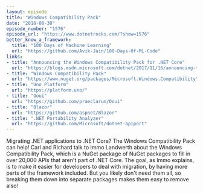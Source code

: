 ```yaml
---
layout: episode
title: "Windows Compatibility Pack"
date: "2018-08-30"
episode_number: "1576"
episode_url: "https://www.dotnetrocks.com/?show=1576"
better_know_a_framework:
  title: "100 Days of Machine Learning"
  url: "https://github.com/Avik-Jain/100-Days-Of-ML-Code"
links:
- title: "Announcing the Windows Compatibility Pack for .NET Core"
  url: "https://blogs.msdn.microsoft.com/dotnet/2017/11/16/announcing-the-windows-compatibility-pack-for-net-core/"
- title: "Windows Compatibility Pack"
  url: "https://www.nuget.org/packages/Microsoft.Windows.Compatibility"
- title: "Uno Platform"
  url: "https://platform.uno/"
- title: "Ooui"
  url: "https://github.com/praeclarum/Ooui"
- title: "Blazor"
  url: "https://github.com/aspnet/Blazor"
- title: ".NET Portability Analyzer"
  url: "https://github.com/Microsoft/dotnet-apiport"
---
```


Migrating .NET applications to .NET Core? The Windows Compatibility Pack can help! Carl and Richard talk to Immo Landwerth about the Windows Compatibility Pack, which is a NuGet package of NuGet packages to fill in over 20,000 APIs that aren't part of .NET Core. The goal, as Immo explains, is to make it easier for developers to deal with migration, by having more parts of the framework included. But you likely don't need them all, so breaking them down into separate packages makes them easy to remove also!
